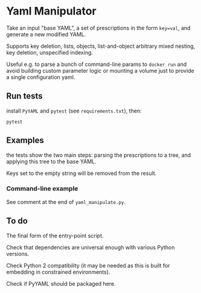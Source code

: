# Yaml Manipulator

Take an input "base YAML", a set of prescriptions in the form `key=val`,
and generate a new modified YAML.

Supports key deletion, lists, objects, list-and-object arbitrary mixed nesting,
key deletion, unspecified indexing.

Useful e.g. to parse a bunch of command-line params to `docker run` and avoid
building custom parameter logic or mounting a volume just to provide a single
configuration yaml.

## Run tests

install `PyYAML` and `pytest` (see `requirements.txt`), then:
```
pytest
```

## Examples

the tests show the two main steps: parsing the prescriptions to a tree,
and applying this tree to the base YAML.

Keys set to the empty string will be removed from the result.

### Command-line example

See comment at the end of `yaml_manipulate.py`.

## To do

The final form of the entry-point script.

Check that dependencies are universal enough with various Python versions.

Check Python 2 compatibility (it may be needed as this is built for embedding in constrained environments).

Check if PyYAML should be packaged here.
